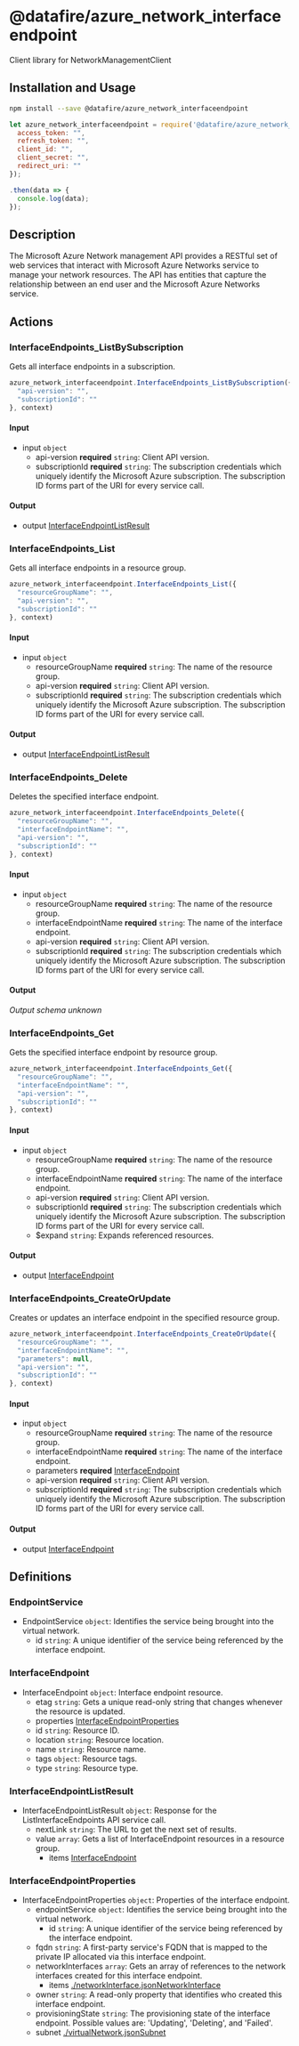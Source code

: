 # @datafire/azure_network_interfaceendpoint

Client library for NetworkManagementClient

## Installation and Usage
```bash
npm install --save @datafire/azure_network_interfaceendpoint
```
```js
let azure_network_interfaceendpoint = require('@datafire/azure_network_interfaceendpoint').create({
  access_token: "",
  refresh_token: "",
  client_id: "",
  client_secret: "",
  redirect_uri: ""
});

.then(data => {
  console.log(data);
});
```

## Description

The Microsoft Azure Network management API provides a RESTful set of web services that interact with Microsoft Azure Networks service to manage your network resources. The API has entities that capture the relationship between an end user and the Microsoft Azure Networks service.

## Actions

### InterfaceEndpoints_ListBySubscription
Gets all interface endpoints in a subscription.


```js
azure_network_interfaceendpoint.InterfaceEndpoints_ListBySubscription({
  "api-version": "",
  "subscriptionId": ""
}, context)
```

#### Input
* input `object`
  * api-version **required** `string`: Client API version.
  * subscriptionId **required** `string`: The subscription credentials which uniquely identify the Microsoft Azure subscription. The subscription ID forms part of the URI for every service call.

#### Output
* output [InterfaceEndpointListResult](#interfaceendpointlistresult)

### InterfaceEndpoints_List
Gets all interface endpoints in a resource group.


```js
azure_network_interfaceendpoint.InterfaceEndpoints_List({
  "resourceGroupName": "",
  "api-version": "",
  "subscriptionId": ""
}, context)
```

#### Input
* input `object`
  * resourceGroupName **required** `string`: The name of the resource group.
  * api-version **required** `string`: Client API version.
  * subscriptionId **required** `string`: The subscription credentials which uniquely identify the Microsoft Azure subscription. The subscription ID forms part of the URI for every service call.

#### Output
* output [InterfaceEndpointListResult](#interfaceendpointlistresult)

### InterfaceEndpoints_Delete
Deletes the specified interface endpoint.


```js
azure_network_interfaceendpoint.InterfaceEndpoints_Delete({
  "resourceGroupName": "",
  "interfaceEndpointName": "",
  "api-version": "",
  "subscriptionId": ""
}, context)
```

#### Input
* input `object`
  * resourceGroupName **required** `string`: The name of the resource group.
  * interfaceEndpointName **required** `string`: The name of the interface endpoint.
  * api-version **required** `string`: Client API version.
  * subscriptionId **required** `string`: The subscription credentials which uniquely identify the Microsoft Azure subscription. The subscription ID forms part of the URI for every service call.

#### Output
*Output schema unknown*

### InterfaceEndpoints_Get
Gets the specified interface endpoint by resource group.


```js
azure_network_interfaceendpoint.InterfaceEndpoints_Get({
  "resourceGroupName": "",
  "interfaceEndpointName": "",
  "api-version": "",
  "subscriptionId": ""
}, context)
```

#### Input
* input `object`
  * resourceGroupName **required** `string`: The name of the resource group.
  * interfaceEndpointName **required** `string`: The name of the interface endpoint.
  * api-version **required** `string`: Client API version.
  * subscriptionId **required** `string`: The subscription credentials which uniquely identify the Microsoft Azure subscription. The subscription ID forms part of the URI for every service call.
  * $expand `string`: Expands referenced resources.

#### Output
* output [InterfaceEndpoint](#interfaceendpoint)

### InterfaceEndpoints_CreateOrUpdate
Creates or updates an interface endpoint in the specified resource group.


```js
azure_network_interfaceendpoint.InterfaceEndpoints_CreateOrUpdate({
  "resourceGroupName": "",
  "interfaceEndpointName": "",
  "parameters": null,
  "api-version": "",
  "subscriptionId": ""
}, context)
```

#### Input
* input `object`
  * resourceGroupName **required** `string`: The name of the resource group.
  * interfaceEndpointName **required** `string`: The name of the interface endpoint.
  * parameters **required** [InterfaceEndpoint](#interfaceendpoint)
  * api-version **required** `string`: Client API version.
  * subscriptionId **required** `string`: The subscription credentials which uniquely identify the Microsoft Azure subscription. The subscription ID forms part of the URI for every service call.

#### Output
* output [InterfaceEndpoint](#interfaceendpoint)



## Definitions

### EndpointService
* EndpointService `object`: Identifies the service being brought into the virtual network.
  * id `string`: A unique identifier of the service being referenced by the interface endpoint.

### InterfaceEndpoint
* InterfaceEndpoint `object`: Interface endpoint resource.
  * etag `string`: Gets a unique read-only string that changes whenever the resource is updated.
  * properties [InterfaceEndpointProperties](#interfaceendpointproperties)
  * id `string`: Resource ID.
  * location `string`: Resource location.
  * name `string`: Resource name.
  * tags `object`: Resource tags.
  * type `string`: Resource type.

### InterfaceEndpointListResult
* InterfaceEndpointListResult `object`: Response for the ListInterfaceEndpoints API service call.
  * nextLink `string`: The URL to get the next set of results.
  * value `array`: Gets a list of InterfaceEndpoint resources in a resource group.
    * items [InterfaceEndpoint](#interfaceendpoint)

### InterfaceEndpointProperties
* InterfaceEndpointProperties `object`: Properties of the interface endpoint.
  * endpointService `object`: Identifies the service being brought into the virtual network.
    * id `string`: A unique identifier of the service being referenced by the interface endpoint.
  * fqdn `string`: A first-party service's FQDN that is mapped to the private IP allocated via this interface endpoint.
  * networkInterfaces `array`: Gets an array of references to the network interfaces created for this interface endpoint.
    * items [./networkInterface.jsonNetworkInterface](#./networkinterface.jsonnetworkinterface)
  * owner `string`: A read-only property that identifies who created this interface endpoint.
  * provisioningState `string`: The provisioning state of the interface endpoint. Possible values are: 'Updating', 'Deleting', and 'Failed'.
  * subnet [./virtualNetwork.jsonSubnet](#./virtualnetwork.jsonsubnet)


